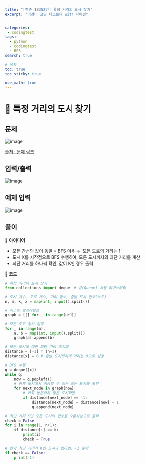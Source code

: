 ```yaml
---
title: "[백준 18352번] 특정 거리의 도시 찾기"
excerpt: "이것이 코딩 테스트다 with 파이썬"


categories:
 - codingtest
tags:
  - python
  - codingtest
  - BFS
search: true

# 목차
toc: true  
toc_sticky: true 

use_math: true
---
```

# 🦥 특정 거리의 도시 찾기

## 문제
![image](https://github.com/user-attachments/assets/29cb3675-7529-42ff-8209-f39fcc0d1e9e)

[출처 : 문제 링크](https://www.acmicpc.net/problem/18352)

## 입력/출력
![image](https://github.com/user-attachments/assets/96b0f6d8-953f-46b4-a786-559d6580b6bd)

## 예제 입력
![image](https://github.com/user-attachments/assets/c0c874ec-7cc6-4231-9162-ea64dbab5e23)

## 풀이
**🔎 아이디어**
- 모든 간선의 값이 동일 = BFS 이용 → '모든 도로의 거리는 1'
- 도시 X를 시작점으로 BFS 수행하여, 모든 도시까지의 최단 거리를 계산
- 최단 거리를 하나씩 확인, 값이 K인 경우 출력

**🔎 코드**
  ```python
  # 특정 거리의 도시 찾기
  from collections import deque  # 큐(Queue) 사용 라이브러리

  # 도시 개수, 도로 개수, 거리 정보, 출발 도시 번호(노드)
  n, m, k, x = map(int, input().split())

  # 리스트 컴프리헨션
  graph = [[] for _ in range(n+1)] 

  # 모든 도로 정보 입력
  for _ in range(m):
      a, b = map(int, input().split())
      graph[a].append(b)

  # 모든 도시에 대한 최단 거리 초기화
  distance = [-1] * (n+1)
  distance[x] = 0 # 출발 도시까지의 거리는 0으로 설정

  # BFS 수행
  q = deque([x])
  while q:
      now = q.popleft()
      # 현재 도시에서 이동할 수 있는 모든 도시를 확인
      for next_node in graph[now]:
          # 아직 방문하지 않은 도시라면
          if distance[next_node] == -1:
              distance[next_node] = distance[now] + 1
              q.append(next_node)

  # 최단 거리 K인 모든 도시의 번호를 오름차순으로 출력
  check = False
  for i in range(1, n+1):
      if distance[i] == k:
          print(i)
          check = True

  # 만약 최단 거리가 K인 도시가 없다면, -1 출력
  if check == False:
      print(-1)
  ```